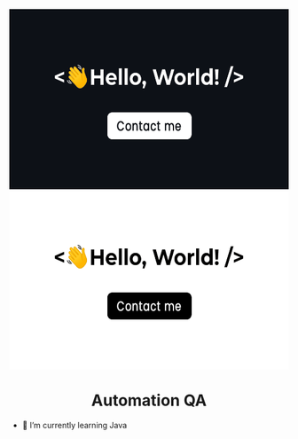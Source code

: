 <div align="center">
<img src="https://raw.githubusercontent.com/madv1lla/madv1lla/main/headergitdark.gif#gh-dark-mode-only" align="center" height="325" />
<img src="https://raw.githubusercontent.com/madv1lla/madv1lla/main/headergitlight.gif#gh-light-mode-only" align="center" height="325" />
</div>  

# <div align="center">Automation QA</div>  

- 🌱 I’m currently learning Java  
